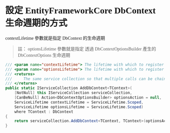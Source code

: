 <font face="微軟正黑體">

# 設定 EntityFrameworkCore DbContext 生命週期的方式

contextLifetime 參數就是指定 DbContext 的生命週期

> 註： optionsLifetime 參數就是指定 透過 DbContextOptionsBuilder 產生的 DbContextOptions 生命週期

```csharp
/// <param name="contextLifetime"> The lifetime with which to register the DbContext service in the container. </param>
/// <param name="optionsLifetime"> The lifetime with which to register the DbContextOptions service in the container. </param>
/// <returns>
///     The same service collection so that multiple calls can be chained.
/// </returns>
public static IServiceCollection AddDbContext<TContext>(
    [NotNull] this IServiceCollection serviceCollection,
    [CanBeNull] Action<DbContextOptionsBuilder> optionsAction = null,
    ServiceLifetime contextLifetime = ServiceLifetime.Scoped,
    ServiceLifetime optionsLifetime = ServiceLifetime.Scoped)
    where TContext : DbContext
{
    return serviceCollection.AddDbContext<TContext, TContext>(optionsAction, contextLifetime, optionsLifetime);
}
```

</font>